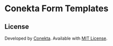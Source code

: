 # Conekta Form Templates

License
-------
Developed by [Conekta](https://www.conekta.io). Available with [MIT License](LICENSE.txt).